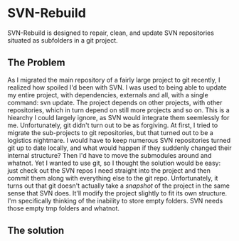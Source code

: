 SVN-Rebuild
===

SVN-Rebuild is designed to repair, clean, and update SVN repositories situated as subfolders in a git project.

The Problem
---
As I migrated the main repository of a fairly large project to git recently, I realized how spoiled I'd been with SVN. I was used to being able to update my entire project, with dependencies, externals and all, with a single command: svn update. The project depends on other projects, with other repositories, which in turn depend on still more projects and so on. This is a hiearchy I could largely ignore, as SVN would integrate them seemlessly for me. Unfortunately, git didn't turn out to be as forgiving.
At first, I tried to migrate the sub-projects to git repositories, but that turned out to be a logistics nightmare. I would have to keep numerous SVN repositories turned git up to date locally, and what would happen if they suddenly changed their internal structure? Then I'd have to move the submodules around and whatnot.
Yet I wanted to use git, so I thought the solution would be easy: just check out the SVN repos I need straight into the project and then commit them along with everything else to the git repo.
Unfortunately, it turns out that git doesn't actually take a *snapshot* of the project in the same sense that SVN does. It'll modify the project slightly to fit its own structure. I'm specifically thinking of the inability to store empty folders. SVN needs those empty tmp folders and whatnot.

The solution
---
